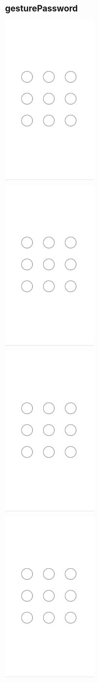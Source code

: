 # gesturePassword
![image](https://github.com/HXWfromDJTU/gesturePassword/blob/master/snap/snap%20(1).png)

![image](https://github.com/HXWfromDJTU/gesturePassword/blob/master/snap/snap%20(1).png)

![image](https://github.com/HXWfromDJTU/gesturePassword/blob/master/snap/snap%20(1).png)

![image](https://github.com/HXWfromDJTU/gesturePassword/blob/master/snap/snap%20(1).png)
